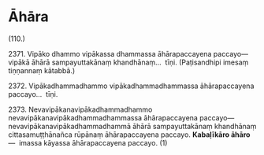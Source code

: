 # Āhāra

(110.)

2371\. Vipāko dhammo vipākassa dhammassa āhārapaccayena paccayo—  vipākā āhārā sampayuttakānaṃ khandhānaṃ…  tīṇi. (Paṭisandhipi imesaṃ tiṇṇannaṃ kātabbā.)

2372\. Vipākadhammadhammo vipākadhammadhammassa āhārapaccayena paccayo…  tīṇi.

2373\. Nevavipākanavipākadhammadhammo nevavipākanavipākadhammadhammassa āhārapaccayena paccayo—  nevavipākanavipākadhammadhammā āhārā sampayuttakānaṃ khandhānaṃ cittasamuṭṭhānañca rūpānaṃ āhārapaccayena paccayo. **Kabaḷīkāro āhāro**—  imassa kāyassa āhārapaccayena paccayo. (1)
